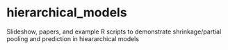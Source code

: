 hierarchical_models
===================

Slideshow, papers, and example R scripts to demonstrate shrinkage/partial pooling and prediction in hieararchical models
